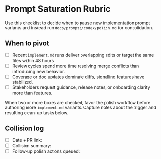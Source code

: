 # Prompt Saturation Rubric

Use this checklist to decide when to pause new implementation prompt variants and instead run
`docs/prompts/codex/polish.md` for consolidation.

## When to pivot

- [ ] Recent `implement.md` runs deliver overlapping edits or target the same files within 48 hours.
- [ ] Review cycles spend more time resolving merge conflicts than introducing new behavior.
- [ ] Coverage or doc updates dominate diffs, signalling features have stabilized.
- [ ] Stakeholders request guidance, release notes, or onboarding clarity more than features.

When two or more boxes are checked, favor the polish workflow before authoring more
`implement.md` variants. Capture notes about the trigger and resulting clean-up tasks below.

## Collision log

- [ ] Date + PR link:
- [ ] Collision summary:
- [ ] Follow-up polish actions queued:
